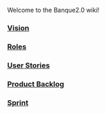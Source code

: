 Welcome to the Banque2.0 wiki!

###  [Vision](https://github.com/samkoinski/Banque2.0/wiki/Main)
### [Roles](https://github.com/samkoinski/Banque2.0/wiki/Roles)
### [User Stories](https://github.com/samkoinski/Banque2.0/wiki/User-Stories)
### [Product Backlog](https://github.com/samkoinski/Banque2.0/wiki/Product-backlog)
### [Sprint](https://github.com/samkoinski/Banque2.0/wiki/Sprint)